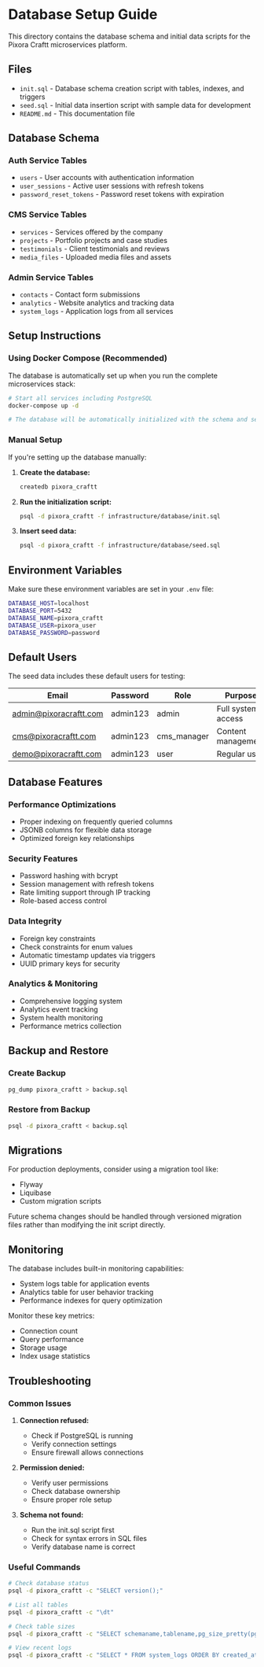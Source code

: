 # Database Setup Guide

This directory contains the database schema and initial data scripts for the Pixora Craftt microservices platform.

## Files

- `init.sql` - Database schema creation script with tables, indexes, and triggers
- `seed.sql` - Initial data insertion script with sample data for development
- `README.md` - This documentation file

## Database Schema

### Auth Service Tables
- `users` - User accounts with authentication information
- `user_sessions` - Active user sessions with refresh tokens
- `password_reset_tokens` - Password reset tokens with expiration

### CMS Service Tables
- `services` - Services offered by the company
- `projects` - Portfolio projects and case studies
- `testimonials` - Client testimonials and reviews
- `media_files` - Uploaded media files and assets

### Admin Service Tables
- `contacts` - Contact form submissions
- `analytics` - Website analytics and tracking data
- `system_logs` - Application logs from all services

## Setup Instructions

### Using Docker Compose (Recommended)

The database is automatically set up when you run the complete microservices stack:

```bash
# Start all services including PostgreSQL
docker-compose up -d

# The database will be automatically initialized with the schema and seed data
```

### Manual Setup

If you're setting up the database manually:

1. **Create the database:**
   ```bash
   createdb pixora_craftt
   ```

2. **Run the initialization script:**
   ```bash
   psql -d pixora_craftt -f infrastructure/database/init.sql
   ```

3. **Insert seed data:**
   ```bash
   psql -d pixora_craftt -f infrastructure/database/seed.sql
   ```

## Environment Variables

Make sure these environment variables are set in your `.env` file:

```bash
DATABASE_HOST=localhost
DATABASE_PORT=5432
DATABASE_NAME=pixora_craftt
DATABASE_USER=pixora_user
DATABASE_PASSWORD=password
```

## Default Users

The seed data includes these default users for testing:

| Email | Password | Role | Purpose |
|-------|----------|------|---------|
| admin@pixoracraftt.com | admin123 | admin | Full system access |
| cms@pixoracraftt.com | admin123 | cms_manager | Content management |
| demo@pixoracraftt.com | admin123 | user | Regular user |

## Database Features

### Performance Optimizations
- Proper indexing on frequently queried columns
- JSONB columns for flexible data storage
- Optimized foreign key relationships

### Security Features
- Password hashing with bcrypt
- Session management with refresh tokens
- Rate limiting support through IP tracking
- Role-based access control

### Data Integrity
- Foreign key constraints
- Check constraints for enum values
- Automatic timestamp updates via triggers
- UUID primary keys for security

### Analytics & Monitoring
- Comprehensive logging system
- Analytics event tracking
- System health monitoring
- Performance metrics collection

## Backup and Restore

### Create Backup
```bash
pg_dump pixora_craftt > backup.sql
```

### Restore from Backup
```bash
psql -d pixora_craftt < backup.sql
```

## Migrations

For production deployments, consider using a migration tool like:
- Flyway
- Liquibase
- Custom migration scripts

Future schema changes should be handled through versioned migration files rather than modifying the init script directly.

## Monitoring

The database includes built-in monitoring capabilities:
- System logs table for application events
- Analytics table for user behavior tracking
- Performance indexes for query optimization

Monitor these key metrics:
- Connection count
- Query performance
- Storage usage
- Index usage statistics

## Troubleshooting

### Common Issues

1. **Connection refused:**
   - Check if PostgreSQL is running
   - Verify connection settings
   - Ensure firewall allows connections

2. **Permission denied:**
   - Verify user permissions
   - Check database ownership
   - Ensure proper role setup

3. **Schema not found:**
   - Run the init.sql script first
   - Check for syntax errors in SQL files
   - Verify database name is correct

### Useful Commands

```bash
# Check database status
psql -d pixora_craftt -c "SELECT version();"

# List all tables
psql -d pixora_craftt -c "\dt"

# Check table sizes
psql -d pixora_craftt -c "SELECT schemaname,tablename,pg_size_pretty(pg_total_relation_size(schemaname||'.'||tablename)) as size FROM pg_tables WHERE schemaname='public';"

# View recent logs
psql -d pixora_craftt -c "SELECT * FROM system_logs ORDER BY created_at DESC LIMIT 10;"
``` 